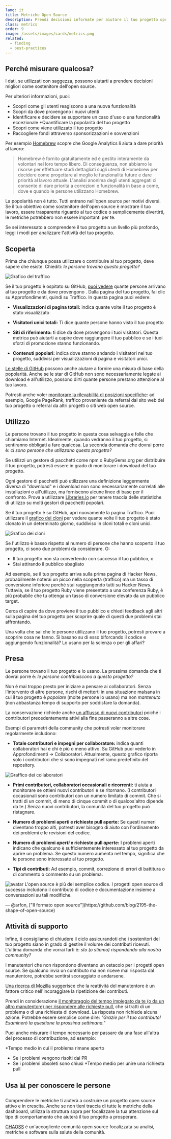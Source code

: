 ```yaml
---
lang: it
title: Metriche Open Source
description: Prendi decisioni informate per aiutare il tuo progetto open source a prosperare misurando e monitorandone il successo.
class: metrics
order: 9
image: /assets/images/cards/metrics.png
related:
  - finding
  - best-practices
---
```


## Perché misurare qualcosa?

I dati, se utilizzati con saggezza, possono aiutarti a prendere decisioni migliori come sostenitore dell'open source.

Per ulteriori informazioni, puoi:

* Scopri come gli utenti reagiscono a una nuova funzionalità
* Scopri da dove provengono i nuovi utenti
* Identificare e decidere se supportare un caso d'uso o una funzionalità eccezionale
*Quantificare la popolarità del tuo progetto
* Scopri come viene utilizzato il tuo progetto
* Raccogliere fondi attraverso sponsorizzazioni e sovvenzioni

Per esempio [Homebrew](https://github.com/Homebrew/brew/blob/bbed7246bc5c5b7acb8c1d427d10b43e090dfd39/docs/Analytics.md) scopre che Google Analytics li aiuta a dare priorità al lavoro:

> Homebrew è fornito gratuitamente ed è gestito interamente da volontari nel loro tempo libero. Di conseguenza, non abbiamo le risorse per effettuare studi dettagliati sugli utenti di Homebrew per decidere come progettare al meglio le funzionalità future e dare priorità al lavoro attuale. L'analisi anonima degli utenti aggregati ci consente di dare priorità a correzioni e funzionalità in base a come, dove e quando le persone utilizzano Homebrew.

La popolarità non è tutto. Tutti entrano nell'open source per motivi diversi. Se il tuo obiettivo come sostenitore dell'open source è mostrare il tuo lavoro, essere trasparente riguardo al tuo codice o semplicemente divertirti, le metriche potrebbero non essere importanti per te.

Se sei interessato a comprendere il tuo progetto a un livello più profondo, leggi i modi per analizzare l'attività del tuo progetto.

## Scoperta

Prima che chiunque possa utilizzare o contribuire al tuo progetto, deve sapere che esiste. Chiediti: _le persone trovano questo progetto?_

![Grafico del traffico](/assets/images/metrics/repo_traffic_graphs_tooltip.png)

Se il tuo progetto è ospitato su GitHub, [puoi vedere](https://help.github.com/articles/about-repository-graphs/#traffic) quante persone arrivano al tuo progetto e da dove provengono . Dalla pagina del tuo progetto, fai clic su Approfondimenti, quindi su Traffico. In questa pagina puoi vedere:

* **Visualizzazioni di pagina totali:** indica quante volte il tuo progetto è stato visualizzato

* **Visitatori unici totali:** Ti dice quante persone hanno visto il tuo progetto

* **Siti di riferimento:** ti dice da dove provengono i tuoi visitatori. Questa metrica può aiutarti a capire dove raggiungere il tuo pubblico e se i tuoi sforzi di promozione stanno funzionando.

* **Contenuti popolari:** indica dove stanno andando i visitatori nel tuo progetto, suddivisi per visualizzazioni di pagina e visitatori unici.

[Le stelle di GitHub](https://help.github.com/articles/about-stars/) possono anche aiutare a fornire una misura di base della popolarità. Anche se le star di GitHub non sono necessariamente legate ai download e all'utilizzo, possono dirti quante persone prestano attenzione al tuo lavoro.

Potresti anche voler [monitorare la rilevabilità di posizioni specifiche](https://opensource.com/business/16/6/pirate-metrics): ad esempio, Google PageRank, traffico proveniente da referral dal sito web del tuo progetto o referral da altri progetti o siti web open source.

## Utilizzo

Le persone trovano il tuo progetto in questa cosa selvaggia e folle che chiamiamo Internet. Idealmente, quando vedranno il tuo progetto, si sentiranno obbligati a fare qualcosa. La seconda domanda che dovrai porre è: _ci sono persone che utilizzano questo progetto?_

Se utilizzi un gestore di pacchetti come npm o RubyGems.org per distribuire il tuo progetto, potresti essere in grado di monitorare i download del tuo progetto.

Ogni gestore di pacchetti può utilizzare una definizione leggermente diversa di "download" e i download non sono necessariamente correlati alle installazioni o all'utilizzo, ma forniscono alcune linee di base per il confronto. Prova a utilizzare [Libraries.io](https://libraries.io/) per tenere traccia delle statistiche di utilizzo su molti gestori di pacchetti popolari.

Se il tuo progetto è su GitHub, apri nuovamente la pagina Traffico. Puoi utilizzare il [grafico dei cloni](https://github.com/blog/1873-clone-graphs) per vedere quante volte il tuo progetto è stato clonato in un determinato giorno, suddiviso in cloni totali e cloni unici.

![Grafico dei cloni](/assets/images/metrics/clone_graph.png)

Se l'utilizzo è basso rispetto al numero di persone che hanno scoperto il tuo progetto, ci sono due problemi da considerare. O:

* Il tuo progetto non sta convertendo con successo il tuo pubblico, o
* Stai attirando il pubblico sbagliato

Ad esempio, se il tuo progetto arriva sulla prima pagina di Hacker News, probabilmente noterai un picco nella scoperta (traffico) ma un tasso di conversione inferiore perché stai raggiungendo tutti su Hacker News. Tuttavia, se il tuo progetto Ruby viene presentato a una conferenza Ruby, è più probabile che tu ottenga un tasso di conversione elevato da un pubblico target.

Cerca di capire da dove proviene il tuo pubblico e chiedi feedback agli altri sulla pagina del tuo progetto per scoprire quale di questi due problemi stai affrontando.

Una volta che sai che le persone utilizzano il tuo progetto, potresti provare a scoprire cosa ne fanno. Si basano su di esso biforcando il codice e aggiungendo funzionalità? Lo usano per la scienza o per gli affari?

## Presa

Le persone trovano il tuo progetto e lo usano. La prossima domanda che ti dovrai porre è: _le persone contribuiscono a questo progetto?_

Non è mai troppo presto per iniziare a pensare ai collaboratori. Senza l'intervento di altre persone, rischi di metterti in una situazione malsana in cui il tuo progetto è _popolare_ (molte persone lo usano) ma non _mantenuto_ (non abbastanza tempo di supporto per soddisfare la domanda).

La conservazione richiede anche [un afflusso di nuovi contributori](http://blog.abigailcabunoc.com/increasing-developer-engagement-at-mozilla-science-learning-advocacy#contributor-pathways_2) poiché i contributori precedentemente attivi alla fine passeranno a altre cose.

Esempi di parametri della community che potresti voler monitorare regolarmente includono:

* **Totale contributori e impegni per collaboratore:** indica quanti collaboratori hai e chi è più o meno attivo. Su GitHub puoi vederlo in Approfondimenti -> Collaboratori. Attualmente, questo grafico riporta solo i contributori che si sono impegnati nel ramo predefinito del repository.

![Graffico dei collaboratori](/assets/images/metrics/repo_contributors_specific_graph.png)

* **Primi contributori, collaboratori occasionali e ricorrenti:** ti aiuta a monitorare se ottieni nuovi contributori e se ritornano. (I contributori occasionali sono contributori con un numero limitato di commit. Che si tratti di un commit, di meno di cinque commit o di qualcos'altro dipende da te.) Senza nuovi contributori, la comunità del tuo progetto può ristagnare.

* **Numero di problemi aperti e richieste pull aperte:** Se questi numeri diventano troppo alti, potresti aver bisogno di aiuto con l'ordinamento dei problemi e le revisioni del codice.

* **Numero di problemi _aperti_ e richieste pull _aperte_:** I problemi aperti indicano che qualcuno è sufficientemente interessato al tuo progetto da aprire un problema. Se questo numero aumenta nel tempo, significa che le persone sono interessate al tuo progetto.

* **Tipi di contributi:** Ad esempio, commit, correzione di errori di battitura o di commento o commento su un problema.

<aside markdown="1" class="pquote">
  <img src="https://avatars.githubusercontent.com/arfon?s=180" class="pquote-avatar" alt="avatar">
  L'open source è più del semplice codice. I progetti open source di successo includono il contributo di codice e documentazione insieme a conversazioni su tali modifiche.
  <p markdown="1" class="pquote-credit">
— @arfon, ["Il formato open source"](https://github.com/blog/2195-the-shape-of-open-source)
  </p>
</aside>

## Attività di supporto

Infine, ti consigliamo di chiudere il ciclo assicurandoti che i sostenitori del tuo progetto siano in grado di gestire il volume dei contributi ricevuti. L'ultima domanda che vorrai farti è: _sto (o stiamo) rispondendo alla nostra community?_

I manutentori che non rispondono diventano un ostacolo per i progetti open source. Se qualcuno invia un contributo ma non riceve mai risposta dal manutentore, potrebbe sentirsi scoraggiato e andarsene.

[Una ricerca di Mozilla](https://docs.google.com/presentation/d/1hsJLv1ieSqtXBzd5YZusY-mB8e1VJzaeOmh8Q4VeMio/edit#slide=id.g43d857af8_0177) suggerisce che la reattività del manutentore è un fattore critico nell'incoraggiare la ripetizione dei contributi.

Prendi in considerazione [il monitoraggio del tempo impiegato da te (o da un altro manutentore) per rispondere alle richieste pull](https://github.blog/2023-07-19-metrics-for-issues-pull-requests-and-discussions/), che si tratti di un problema o di una richiesta di download. La risposta non richiede alcuna azione. Potrebbe essere semplice come dire: _"Grazie per il tuo contributo! Esaminerò la questione la prossima settimana."_

Puoi anche misurare il tempo necessario per passare da una fase all'altra del processo di contribuzione, ad esempio:

*Tempo medio in cui il problema rimane aperto
* Se i problemi vengono risolti dai PR
* Se i problemi obsoleti sono chiusi
*Tempo medio per unire una richiesta pull

## Usa 📊 per conoscere le persone

Comprendere le metriche ti aiuterà a costruire un progetto open source attivo e in crescita. Anche se non tieni traccia di tutte le metriche della dashboard, utilizza la struttura sopra per focalizzare la tua attenzione sul tipo di comportamento che aiuterà il tuo progetto a prosperare.

[CHAOSS](https://chaoss.community/) è un'accogliente comunità open source focalizzata su analisi, metriche e software sulla salute della comunità.